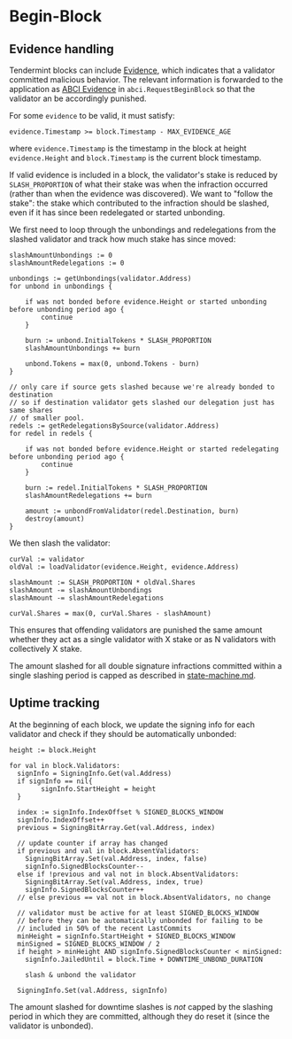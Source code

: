 # Begin-Block

## Evidence handling

Tendermint blocks can include
[Evidence](https://github.com/tendermint/tendermint/blob/develop/docs/spec/blockchain/blockchain.md#evidence), which indicates that a validator
committed malicious behavior. The relevant information is forwarded to the
application as [ABCI
Evidence](https://github.com/tendermint/tendermint/blob/develop/abci/types/types.proto#L259) in `abci.RequestBeginBlock`
so that the validator an be accordingly punished.

For some `evidence` to be valid, it must satisfy:

`evidence.Timestamp >= block.Timestamp - MAX_EVIDENCE_AGE`

where `evidence.Timestamp` is the timestamp in the block at height
`evidence.Height` and `block.Timestamp` is the current block timestamp.

If valid evidence is included in a block, the validator's stake is reduced by `SLASH_PROPORTION` of 
what their stake was when the infraction occurred (rather than when the evidence was discovered).
We want to "follow the stake": the stake which contributed to the infraction should be
slashed, even if it has since been redelegated or started unbonding. 

We first need to loop through the unbondings and redelegations from the slashed validator
and track how much stake has since moved:

```
slashAmountUnbondings := 0
slashAmountRedelegations := 0

unbondings := getUnbondings(validator.Address)
for unbond in unbondings {

    if was not bonded before evidence.Height or started unbonding before unbonding period ago {
        continue
    }

    burn := unbond.InitialTokens * SLASH_PROPORTION
    slashAmountUnbondings += burn

    unbond.Tokens = max(0, unbond.Tokens - burn)
}

// only care if source gets slashed because we're already bonded to destination
// so if destination validator gets slashed our delegation just has same shares
// of smaller pool.
redels := getRedelegationsBySource(validator.Address)
for redel in redels {

    if was not bonded before evidence.Height or started redelegating before unbonding period ago {
        continue
    }

    burn := redel.InitialTokens * SLASH_PROPORTION
    slashAmountRedelegations += burn

    amount := unbondFromValidator(redel.Destination, burn)
    destroy(amount)
}
```

We then slash the validator:

```
curVal := validator
oldVal := loadValidator(evidence.Height, evidence.Address)

slashAmount := SLASH_PROPORTION * oldVal.Shares
slashAmount -= slashAmountUnbondings
slashAmount -= slashAmountRedelegations

curVal.Shares = max(0, curVal.Shares - slashAmount)
```

This ensures that offending validators are punished the same amount whether they
act as a single validator with X stake or as N validators with collectively X
stake.

The amount slashed for all double signature infractions committed within a single slashing period is capped as described in [state-machine.md](state-machine.md).

## Uptime tracking

At the beginning of each block, we update the signing info for each validator and check if they should be automatically unbonded:

```
height := block.Height

for val in block.Validators:
  signInfo = SigningInfo.Get(val.Address)
  if signInfo == nil{
        signInfo.StartHeight = height
  }

  index := signInfo.IndexOffset % SIGNED_BLOCKS_WINDOW
  signInfo.IndexOffset++
  previous = SigningBitArray.Get(val.Address, index)

  // update counter if array has changed
  if previous and val in block.AbsentValidators:
    SigningBitArray.Set(val.Address, index, false)
    signInfo.SignedBlocksCounter--
  else if !previous and val not in block.AbsentValidators:
    SigningBitArray.Set(val.Address, index, true)
    signInfo.SignedBlocksCounter++
  // else previous == val not in block.AbsentValidators, no change

  // validator must be active for at least SIGNED_BLOCKS_WINDOW
  // before they can be automatically unbonded for failing to be
  // included in 50% of the recent LastCommits
  minHeight = signInfo.StartHeight + SIGNED_BLOCKS_WINDOW
  minSigned = SIGNED_BLOCKS_WINDOW / 2
  if height > minHeight AND signInfo.SignedBlocksCounter < minSigned:
    signInfo.JailedUntil = block.Time + DOWNTIME_UNBOND_DURATION

    slash & unbond the validator

  SigningInfo.Set(val.Address, signInfo)
```

The amount slashed for downtime slashes is *not* capped by the slashing period in which they are committed, although they do reset it (since the validator is unbonded).

